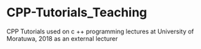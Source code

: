 # CPP-Tutorials_Teaching
CPP Tutorials used on c ++ programming lectures at University of Moratuwa, 2018 as an external lecturer
